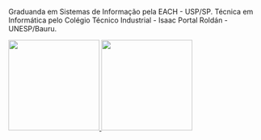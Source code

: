 Graduanda em Sistemas de Informação pela EACH - USP/SP. Técnica em Informática pelo Colégio Técnico Industrial - Isaac Portal Roldán - UNESP/Bauru.
<div>
  <a href="https://dudagarcia">
    <img height="180em" src="https://github-readme-stats.vercel.app/api?username=dudagarcia&show_icons=true&theme=dracula&include_all_commits=true&count_private=true"/>
    <img height="180em" src="https://github-readme-stats.vercel.app/api/top-langs/?username=dudagarcia&layout=compact&langs_count=8&theme=dracula"/>
</div>
